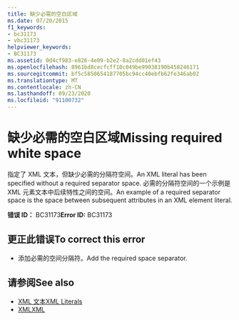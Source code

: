 ```yaml
---
title: 缺少必需的空白区域
ms.date: 07/20/2015
f1_keywords:
- bc31173
- vbc31173
helpviewer_keywords:
- BC31173
ms.assetid: 0d4cf983-e826-4e09-b2e2-8a2cdd01ef43
ms.openlocfilehash: 8961bd8cecfcff10c049be99038190b458246171
ms.sourcegitcommit: bf5c5850654187705bc94cc40ebfb62fe346ab02
ms.translationtype: MT
ms.contentlocale: zh-CN
ms.lasthandoff: 09/23/2020
ms.locfileid: "91100732"
---
```

# <a name="missing-required-white-space"></a><span data-ttu-id="528dd-102">缺少必需的空白区域</span><span class="sxs-lookup"><span data-stu-id="528dd-102">Missing required white space</span></span>

<span data-ttu-id="528dd-103">指定了 XML 文本，但缺少必需的分隔符空间。</span><span class="sxs-lookup"><span data-stu-id="528dd-103">An XML literal has been specified without a required separator space.</span></span> <span data-ttu-id="528dd-104">必需的分隔符空间的一个示例是 XML 元素文本中后续特性之间的空间。</span><span class="sxs-lookup"><span data-stu-id="528dd-104">An example of a required separator space is the space between subsequent attributes in an XML element literal.</span></span>  
  
 <span data-ttu-id="528dd-105">**错误 ID：** BC31173</span><span class="sxs-lookup"><span data-stu-id="528dd-105">**Error ID:** BC31173</span></span>  
  
## <a name="to-correct-this-error"></a><span data-ttu-id="528dd-106">更正此错误</span><span class="sxs-lookup"><span data-stu-id="528dd-106">To correct this error</span></span>  
  
- <span data-ttu-id="528dd-107">添加必需的空间分隔符。</span><span class="sxs-lookup"><span data-stu-id="528dd-107">Add the required space separator.</span></span>  
  
## <a name="see-also"></a><span data-ttu-id="528dd-108">请参阅</span><span class="sxs-lookup"><span data-stu-id="528dd-108">See also</span></span>

- [<span data-ttu-id="528dd-109">XML 文本</span><span class="sxs-lookup"><span data-stu-id="528dd-109">XML Literals</span></span>](../language-reference/xml-literals/index.md)
- [<span data-ttu-id="528dd-110">XML</span><span class="sxs-lookup"><span data-stu-id="528dd-110">XML</span></span>](../programming-guide/language-features/xml/index.md)
